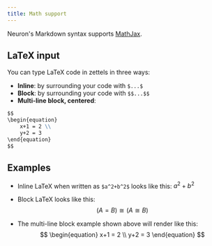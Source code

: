 ```yaml
---
title: Math support
---
```


Neuron's Markdown syntax supports [MathJax](https://www.mathjax.org/).

## LaTeX input

You can type LaTeX code in zettels in three ways:

* **Inline**: by surrounding your code with ``` $...$ ```
* **Block**: by surrounding your code with ``` $$...$$ ```
* **Multi-line block, centered**: 
```markdown
$$    
\begin{equation}
    x+1 = 2 \\
    y+2 = 3 
\end{equation}
$$
```

## Examples

* Inline LaTeX when written as ``` $a^2+b^2$ ``` looks like this: $a^2+b^2$

* Block LaTeX looks like this: $$(A = B) \cong (A \cong B)$$

* The multi-line block example shown above will render like this:
$$    
\begin{equation}
    x+1 = 2 \\
    y+2 = 3 
\end{equation}
$$
